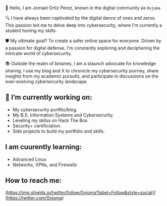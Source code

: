 👋 Hello, I am Jomael Ortiz Perez, known in the digital community as `0xjoma`

🔍 I have always been captivated by the digital dance of ones and zeros. This passion led me to delve deep into cybersecurity, where I'm currently a student honing my skills. 

🛡️ My ultimate goal? To create a safer online space for everyone. Driven by a passion for digital defense, I'm constantly exploring and deciphering the intricate world of cybersecurity.

📚 Outside the realm of binaries, I am a staunch advocate for knowledge sharing. I use my blog and X to chronicle my cybersecurity journey, share insights from my academic pursuits, and participate in discussions on the ever-evolving cybersecurity landscape.

## 🔭 I’m currently working on:
* My cybersecurity portflio/blog.
* My B.S. Information Systems and Cybersecurity.
* Leveling my skilss on Hack The Box.
* Security+ certificiation.
* Side projects to build my portfolio and skills.

## I am cuurently learning:
* Advanced Linux
* Networks, VPNs, and Firewalls

## How to reach me: 

(https://img.shields.io/twitter/follow/0xjoma?label=Follow&style=social)](https://twitter.com/0xjoma)

